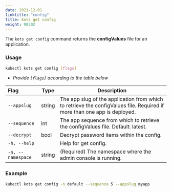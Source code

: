 ```yaml
---
date: 2021-12-01
linktitle: "config"
title: kots get config
weight: 90202
---
```


The `kots get config` command returns the **configValues** file for an application.

### Usage

```bash
kubectl kots get config [flags]
```

- _Provide `[flags]` according to the table below_

| Flag              | Type   | Description                                                                                       |
| :---------------- | ------ |---------------------------------------------------------------------------------------------------|
| `--appslug`       | string | The app slug of the application from which to retrieve the configValues file. Required if more than one app is deployed. |
| `--sequence`      | int    | The app sequence from which to retrieve the configValues file. Default: latest.                       |
| `--decrypt`       | bool   | Decrypt password items within the config.                                                          |
| `-h, --help`      |        | Help for get config.                                                                               |
| `-n, --namespace` | string | (Required) The namespace where the admin console is running.                                 |

### Example

```bash
kubectl kots get config -n default --sequence 5 --appslug myapp
```
